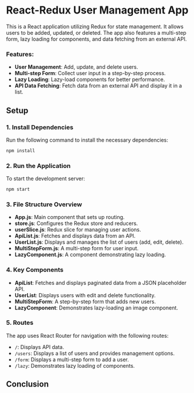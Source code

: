 # React-Redux User Management App

This is a React application utilizing Redux for state management. It allows users to be added, updated, or deleted. The app also features a multi-step form, lazy loading for components, and data fetching from an external API.

### Features:

- **User Management**: Add, update, and delete users.
- **Multi-step Form**: Collect user input in a step-by-step process.
- **Lazy Loading**: Lazy-load components for better performance.
- **API Data Fetching**: Fetch data from an external API and display it in a list.

## Setup

### 1. **Install Dependencies**

Run the following command to install the necessary dependencies:

```bash
npm install
```

### 2. **Run the Application**

To start the development server:

```bash
npm start
```

### 3. **File Structure Overview**

- **App.js**: Main component that sets up routing.
- **store.js**: Configures the Redux store and reducers.
- **userSlice.js**: Redux slice for managing user actions.
- **ApiList.js**: Fetches and displays data from an API.
- **UserList.js**: Displays and manages the list of users (add, edit, delete).
- **MultiStepForm.js**: A multi-step form for user input.
- **LazyComponent.js**: A component demonstrating lazy loading.

### 4. **Key Components**

- **ApiList**: Fetches and displays paginated data from a JSON placeholder API.
- **UserList**: Displays users with edit and delete functionality.
- **MultiStepForm**: A step-by-step form that adds new users.
- **LazyComponent**: Demonstrates lazy-loading an image component.

### 5. **Routes**

The app uses React Router for navigation with the following routes:

- `/`: Displays API data.
- `/users`: Displays a list of users and provides management options.
- `/form`: Displays a multi-step form to add a user.
- `/lazy`: Demonstrates lazy loading of components.

## Conclusion
